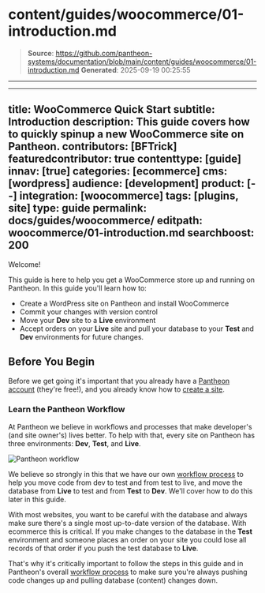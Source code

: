 # content/guides/woocommerce/01-introduction.md

> **Source**: https://github.com/pantheon-systems/documentation/blob/main/content/guides/woocommerce/01-introduction.md
> **Generated**: 2025-09-19 00:25:55

---

---
title: WooCommerce Quick Start
subtitle: Introduction
description: This guide covers how to quickly spinup a new WooCommerce site on Pantheon.
contributors: [BFTrick]
featuredcontributor: true
contenttype: [guide]
innav: [true]
categories: [ecommerce]
cms: [wordpress]
audience: [development]
product: [--]
integration: [woocommerce]
tags: [plugins, site]
type: guide
permalink: docs/guides/woocommerce/
editpath: woocommerce/01-introduction.md
searchboost: 200
---
Welcome!

This guide is here to help you get a WooCommerce store up and running on Pantheon. In this guide you'll learn how to:

* Create a WordPress site on Pantheon and install WooCommerce
* Commit your changes with version control
* Move your **<Icon icon="wrench" /> Dev** site to a **<Icon icon="wavePulse" /> Live** environment
* Accept orders on your **<Icon icon="wavePulse" /> Live** site and pull your database to your **<Icon icon="equalizer" /> Test** and **<Icon icon="wrench" /> Dev** environments for future changes.

## Before You Begin
Before we get going it's important that you already have a [Pantheon account](https://pantheon.io/register) (they're free!), and you already know how to [create a site](/guides/getstarted/addsite/).

### Learn the Pantheon Workflow
At Pantheon we believe in workflows and processes that make developer's (and site owner's) lives better. To help with that, every site on Pantheon has three environments: **<Icon icon="wrench" /> Dev**, **<Icon icon="equalizer" /> Test**, and **<Icon icon="wavePulse" /> Live**.

![Pantheon workflow](../../../images/guides/woocommerce/00-pantheon-workflow.png)

We believe so strongly in this that we have our own [workflow process](/pantheon-workflow) to help you move code from dev to test and from test to live, and move the database from **<Icon icon="wavePulse" /> Live** to test and from **<Icon icon="equalizer" /> Test** to **<Icon icon="wrench" /> Dev**. We'll cover how to do this later in this guide.

With most websites, you want to be careful with the database and always make sure there's a single most up-to-date version of the database. With ecommerce this is critical. If you make changes to the database in the **<Icon icon="equalizer" /> Test** environment and someone places an order on your site you could lose all records of that order if you push the test database to **<Icon icon="wavePulse" /> Live**.

That's why it's critically important to follow the steps in this guide and in Pantheon's overall [workflow process](/pantheon-workflow) to make sure you're always pushing code changes up and pulling database (content) changes down.
